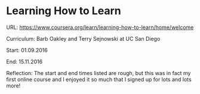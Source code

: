 # Learning How to Learn

URL: https://www.coursera.org/learn/learning-how-to-learn/home/welcome

Curriculum: Barb Oakley and Terry Sejnowski at UC San Diego

Start: 01.09.2016

End: 15.11.2016

Reflection: The start and end times listed are rough, but this was in fact my first online course and I enjoyed it so much that I signed up for lots and lots more!
